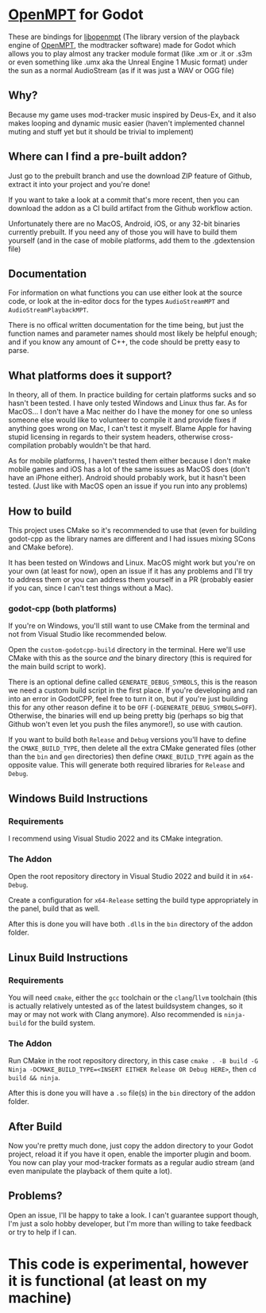 # [OpenMPT](https://openmpt.org) for Godot

These are bindings for [libopenmpt](https://github.com/OpenMPT/openmpt/tree/master/libopenmpt) (The library version of the playback engine of [OpenMPT](https://openmpt.org), the modtracker software) made for Godot which allows you to play almost any tracker module format (like .xm or .it or .s3m or even something like .umx aka the Unreal Engine 1 Music format) under the sun as a normal AudioStream (as if it was just a WAV or OGG file)

## Why?

Because my game uses mod-tracker music inspired by Deus-Ex, and it also makes looping and dynamic music easier (haven't implemented channel muting and stuff yet but it should be trivial to implement)

## Where can I find a pre-built addon?

Just go to the prebuilt branch and use the download ZIP feature of Github, extract it into your project and you're done!

If you want to take a look at a commit that's more recent, then you can download the addon as a CI build artifact from the Github workflow action.

Unfortunately there are no MacOS, Android, iOS, or any 32-bit binaries currently prebuilt. If you need any of those you will have to build them yourself (and in the case of mobile platforms, add them to the .gdextension file)

## Documentation

For information on what functions you can use either look at the source code, or look at the in-editor docs for the types `AudioStreamMPT` and `AudioStreamPlaybackMPT`.

There is no offical written documentation for the time being, but just the function names and parameter names should most likely be helpful enough; and if you know any amount of C++, the code should be pretty easy to parse.

## What platforms does it support?

In theory, all of them. In practice building for certain platforms sucks and so hasn't been tested. I have only tested Windows and Linux thus far. As for MacOS... I don't have a Mac neither do I have the money for one so unless someone else would like to volunteer to compile it and provide fixes if anything goes wrong on Mac, I can't test it myself. Blame Apple for having stupid licensing in regards to their system headers, otherwise cross-compilation probably wouldn't be that hard.

As for mobile platforms, I haven't tested them either because I don't make mobile games and iOS has a lot of the same issues as MacOS does (don't have an iPhone either). Android should probably work, but it hasn't been tested. (Just like with MacOS open an issue if you run into any problems)

## How to build

This project uses CMake so it's recommended to use that (even for building godot-cpp as the library names are different and I had issues mixing SCons and CMake before).

It has been tested on Windows and Linux. MacOS might work but you're on your own (at least for now), open an issue if it has any problems and I'll try to address them or you can address them yourself in a PR (probably easier if you can, since I can't test things without a Mac).

### godot-cpp (both platforms)

If you're on Windows, you'll still want to use CMake from the terminal and not from Visual Studio like recommended below.

Open the `custom-godotcpp-build` directory in the terminal. Here we'll use CMake with this as the source *and* the binary directory (this is required for the main build script to work).

There is an optional define called `GENERATE_DEBUG_SYMBOLS`, this is the reason we need a custom build script in the first place. 
If you're developing and ran into an error in GodotCPP, feel free to turn it on, but if you're just building this for any other reason define it to be `OFF` (`-DGENERATE_DEBUG_SYMBOLS=OFF`).
Otherwise, the binaries will end up being pretty big (perhaps so big that Github won't even let you push the files anymore!), so use with caution.

If you want to build both `Release` and `Debug` versions you'll have to define the `CMAKE_BUILD_TYPE`, then delete all the extra CMake generated files (other than the `bin` and `gen` directories)
then define `CMAKE_BUILD_TYPE` again as the opposite value. This will generate both required libraries for `Release` and `Debug`.

## Windows Build Instructions

### Requirements

I recommend using Visual Studio 2022 and its CMake integration.

### The Addon

Open the root repository directory in Visual Studio 2022 and build it in `x64-Debug`.

Create a configuration for `x64-Release` setting the build type appropriately in the panel, build that as well.

After this is done you will have both `.dll`s in the `bin` directory of the addon folder.

## Linux Build Instructions

### Requirements

You will need `cmake`, either the `gcc` toolchain or the `clang`/`llvm` toolchain (this is actually relatively untested as of the latest buildsystem changes, so it may or may not work with Clang anymore). 
Also recommended is `ninja-build` for the build system.

### The Addon

Run CMake in the root repository directory, in this case `cmake . -B build -G Ninja -DCMAKE_BUILD_TYPE=<INSERT EITHER Release OR Debug HERE>`,
then `cd build && ninja`.

After this is done you will have a `.so` file(s) in the `bin` directory of the addon folder.

## After Build

Now you're pretty much done, just copy the addon directory to your Godot project, reload it if you have it open, enable the importer plugin and boom.
You now can play your mod-tracker formats as a regular audio stream (and even manipulate the playback of them quite a lot).

## Problems?

Open an issue, I'll be happy to take a look. I can't guarantee support though, I'm just a solo hobby developer, but I'm more than willing to take feedback or try to help if I can.

# This code is experimental, however it is functional (at least on my machine)
